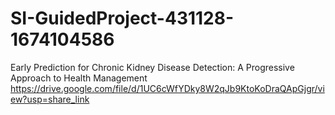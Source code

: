 # SI-GuidedProject-431128-1674104586
Early Prediction for Chronic Kidney Disease Detection: A Progressive Approach to Health Management
https://drive.google.com/file/d/1UC6cWfYDky8W2qJb9KtoKoDraQApGjgr/view?usp=share_link
